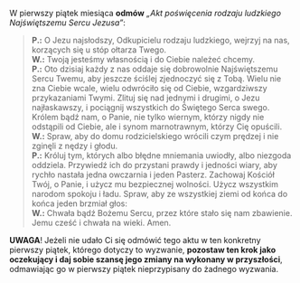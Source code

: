 W pierwszy piątek miesiąca **odmów** _„Akt poświęcenia rodzaju ludzkiego Najświętszemu Sercu Jezusa”_:

> **P.:** O Jezu najsłodszy, Odkupicielu rodzaju ludzkiego, wejrzyj na nas, korzących się u stóp ołtarza Twego.  
> **W.:** Twoją jesteśmy własnością i do Ciebie należeć chcemy.  
> **P.:** Oto dzisiaj każdy z nas oddaje się dobrowolnie Najświętszemu Sercu Twemu, aby jeszcze ściślej zjednoczyć się z Tobą. Wielu nie zna Ciebie wcale, wielu odwróciło się od Ciebie, wzgardziwszy przykazaniami Twymi. Zlituj się nad jednymi i drugimi, o Jezu najłaskawszy, i pociągnij wszystkich do Świętego Serca swego. Królem bądź nam, o Panie, nie tylko wiernym, którzy nigdy nie odstąpili od Ciebie, ale i synom marnotrawnym, którzy Cię opuścili.  
> **W.:** Spraw, aby do domu rodzicielskiego wrócili czym prędzej i nie zginęli z nędzy i głodu.  
> **P.:** Króluj tym, których albo błędne mniemania uwiodły, albo niezgoda oddziela. Przywiedź ich do przystani prawdy i jedności wiary, aby rychło nastała jedna owczarnia i jeden Pasterz. Zachowaj Kościół Twój, o Panie, i użycz mu bezpiecznej wolności. Użycz wszystkim narodom spokoju i ładu. Spraw, aby ze wszystkiej ziemi od końca do końca jeden brzmiał głos:  
> **W.:** Chwała bądź Bożemu Sercu, przez które stało się nam zbawienie. Jemu cześć i chwała na wieki. Amen.

**UWAGA**! Jeżeli nie udało Ci się odmówić tego aktu w ten konkretny pierwszy piątek, którego dotyczy to wyzwanie, **pozostaw ten krok jako oczekujący i daj sobie szansę jego zmiany na wykonany w przyszłości**, odmawiając go w pierwszy piątek nieprzypisany do żadnego wyzwania.
